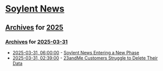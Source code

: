 # [Soylent News](../../../README.md)

## [Archives](../../index.md) for [2025](../index.md)

### [Archives](../../index.md) for [2025-03-31](index.md)

* [2025-03-31, 06:00:00](https://soylentnews.org/article.pl?sid=25/03/28/1139202&from=rss) - [Soylent News Entering a New Phase](https://soylentnews.org/article.pl?sid=25/03/28/1139202&from=rss)
* [2025-03-31, 02:39:00](https://soylentnews.org/article.pl?sid=25/03/28/1410255&from=rss) - [23andMe Customers Struggle to Delete Their Data](https://soylentnews.org/article.pl?sid=25/03/28/1410255&from=rss)
